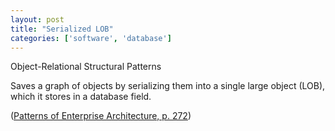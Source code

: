 ```yaml
---
layout: post
title: "Serialized LOB"
categories: ['software', 'database']
---
```


Object-Relational Structural Patterns

Saves a graph of objects by serializing them into a single large object (LOB), which it stores in a database field.

([Patterns of Enterprise Architecture, p. 272](https://martinfowler.com/eaaCatalog/serializedLOB.html))
